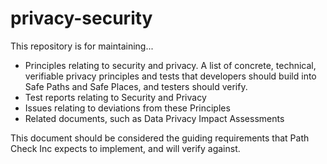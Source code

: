 # privacy-security

This repository is for maintaining...

* Principles relating to security and privacy.  A list of concrete, technical, verifiable privacy principles and tests that developers should build into Safe Paths and Safe Places, and testers should verify.
* Test reports relating to Security and Privacy
* Issues relating to deviations from these Principles
* Related documents, such as Data Privacy Impact Assessments

This document should be considered the guiding requirements that Path Check Inc expects to implement, and will verify against.
